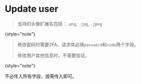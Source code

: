 # Update user

> 支持的头像扩展名包括：`.png`, `.jpg`, `.jpeg`
>
{style="note"}

> 修改密码时需要2FA，请求体必填`password`和`code`两个字段。
> 
> 修改用户其他信息时，不需要验证。
> 
{style="note"}

不必传入所有字段，按需传入即可。

<!-- Use multiple <sample> elements inside <request> to provide samples for various programming languages. 
They will be placed in tabs.Developers can use these samples as templates when making requests to this endpoint. -->

<api-endpoint openapi-path="./../cotalk.yaml" endpoint="/api/user/private/{user_id}" method="post">

</api-endpoint>
